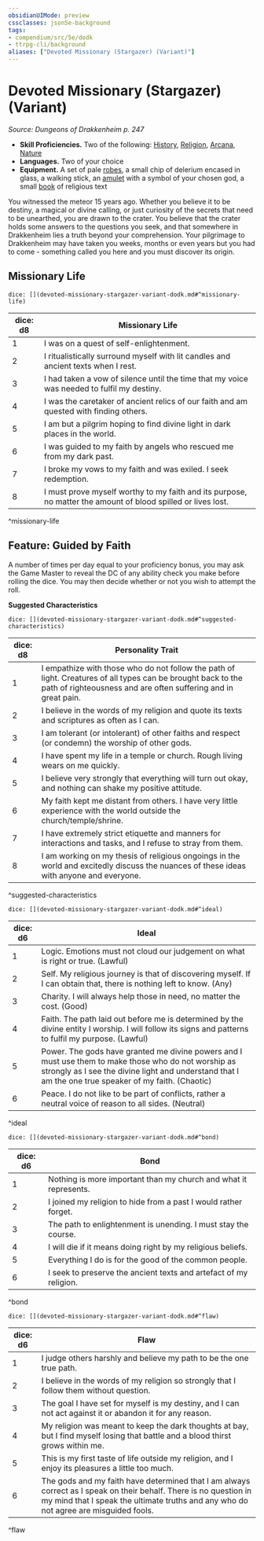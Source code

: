 ```yaml
---
obsidianUIMode: preview
cssclasses: json5e-background
tags:
- compendium/src/5e/dodk
- ttrpg-cli/background
aliases: ["Devoted Missionary (Stargazer) (Variant)"]
---
```

# Devoted Missionary (Stargazer) (Variant)
*Source: Dungeons of Drakkenheim p. 247*  

- **Skill Proficiencies.** Two of the following: [History](/3-Mechanics/CLI/rules/skills.md#History), [Religion](/3-Mechanics/CLI/rules/skills.md#Religion), [Arcana](/3-Mechanics/CLI/rules/skills.md#Arcana), [Nature](/3-Mechanics/CLI/rules/skills.md#Nature)  
- **Languages.** Two of your choice  
- **Equipment.** A set of pale [robes](/3-Mechanics/CLI/items/robes.md), a small chip of delerium encased in glass, a walking stick, an [amulet](/3-Mechanics/CLI/items/amulet.md) with a symbol of your chosen god, a small [book](/3-Mechanics/CLI/items/book.md) of religious text  

You witnessed the meteor 15 years ago. Whether you believe it to be destiny, a magical or divine calling, or just curiosity of the secrets that need to be unearthed, you are drawn to the crater. You believe that the crater holds some answers to the questions you seek, and that somewhere in Drakkenheim lies a truth beyond your comprehension. Your pilgrimage to Drakkenheim may have taken you weeks, months or even years but you had to come - something called you here and you must discover its origin.

## Missionary Life

`dice: [](devoted-missionary-stargazer-variant-dodk.md#^missionary-life)`

| dice: d8 | Missionary Life |
|----------|-----------------|
| 1 | I was on a quest of self-enlightenment. |
| 2 | I ritualistically surround myself with lit candles and ancient texts when I rest. |
| 3 | I had taken a vow of silence until the time that my voice was needed to fulfil my destiny. |
| 4 | I was the caretaker of ancient relics of our faith and am quested with finding others. |
| 5 | I am but a pilgrim hoping to find divine light in dark places in the world. |
| 6 | I was guided to my faith by angels who rescued me from my dark past. |
| 7 | I broke my vows to my faith and was exiled. I seek redemption. |
| 8 | I must prove myself worthy to my faith and its purpose, no matter the amount of blood spilled or lives lost. |
^missionary-life

## Feature: Guided by Faith

A number of times per day equal to your proficiency bonus, you may ask the Game Master to reveal the DC of any ability check you make before rolling the dice. You may then decide whether or not you wish to attempt the roll.

**Suggested Characteristics**

`dice: [](devoted-missionary-stargazer-variant-dodk.md#^suggested-characteristics)`

| dice: d8 | Personality Trait |
|----------|-------------------|
| 1 | I empathize with those who do not follow the path of light. Creatures of all types can be brought back to the path of righteousness and are often suffering and in great pain. |
| 2 | I believe in the words of my religion and quote its texts and scriptures as often as I can. |
| 3 | I am tolerant (or intolerant) of other faiths and respect (or condemn) the worship of other gods. |
| 4 | I have spent my life in a temple or church. Rough living wears on me quickly. |
| 5 | I believe very strongly that everything will turn out okay, and nothing can shake my positive attitude. |
| 6 | My faith kept me distant from others. I have very little experience with the world outside the church/temple/shrine. |
| 7 | I have extremely strict etiquette and manners for interactions and tasks, and I refuse to stray from them. |
| 8 | I am working on my thesis of religious ongoings in the world and excitedly discuss the nuances of these ideas with anyone and everyone. |
^suggested-characteristics

`dice: [](devoted-missionary-stargazer-variant-dodk.md#^ideal)`

| dice: d6 | Ideal |
|----------|-------|
| 1 | Logic. Emotions must not cloud our judgement on what is right or true. (Lawful) |
| 2 | Self. My religious journey is that of discovering myself. If I can obtain that, there is nothing left to know. (Any) |
| 3 | Charity. I will always help those in need, no matter the cost. (Good) |
| 4 | Faith. The path laid out before me is determined by the divine entity I worship. I will follow its signs and patterns to fulfil my purpose. (Lawful) |
| 5 | Power. The gods have granted me divine powers and I must use them to make those who do not worship as strongly as I see the divine light and understand that I am the one true speaker of my faith. (Chaotic) |
| 6 | Peace. I do not like to be part of conflicts, rather a neutral voice of reason to all sides. (Neutral) |
^ideal

`dice: [](devoted-missionary-stargazer-variant-dodk.md#^bond)`

| dice: d6 | Bond |
|----------|------|
| 1 | Nothing is more important than my church and what it represents. |
| 2 | I joined my religion to hide from a past I would rather forget. |
| 3 | The path to enlightenment is unending. I must stay the course. |
| 4 | I will die if it means doing right by my religious beliefs. |
| 5 | Everything I do is for the good of the common people. |
| 6 | I seek to preserve the ancient texts and artefact of my religion. |
^bond

`dice: [](devoted-missionary-stargazer-variant-dodk.md#^flaw)`

| dice: d6 | Flaw |
|----------|------|
| 1 | I judge others harshly and believe my path to be the one true path. |
| 2 | I believe in the words of my religion so strongly that I follow them without question. |
| 3 | The goal I have set for myself is my destiny, and I can not act against it or abandon it for any reason. |
| 4 | My religion was meant to keep the dark thoughts at bay, but I find myself losing that battle and a blood thirst grows within me. |
| 5 | This is my first taste of life outside my religion, and I enjoy its pleasures a little too much. |
| 6 | The gods and my faith have determined that I am always correct as I speak on their behalf. There is no question in my mind that I speak the ultimate truths and any who do not agree are misguided fools. |
^flaw
